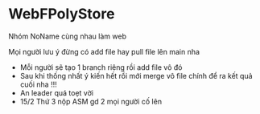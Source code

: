 # WebFPolyStore
Nhóm NoName cùng nhau làm web

Mọi người lưu ý đừng có add file hay pull file lên main nha 
- Mỗi người sẽ tạo 1 branch riêng rồi add file vô đó 
- Sau khi thống nhất ý kiến hết rồi mới merge vô file chính để ra kết quả cuối nha !!!
- An leader quá toẹt vời
- 15/2 Thứ 3 nộp ASM gd 2 mọi người cố lên
